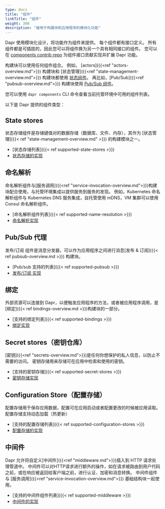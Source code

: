 ```yaml
---
type: docs
title: "组件"
linkTitle: "组件"
weight: 300
description: "被用于构建块和应用程序的模块化功能"
---
```


Dapr 使用模块化设计，将功能作为组件来提供。 每个组件都有接口定义。  所有组件都是可插拔的，因此您可以将组件换为另一个具有相同接口的组件。 您可以在 [components contrib repo](https://github.com/dapr/components-contrib) 为组件接口贡献实现并扩展 Dapr 功能。

 构建块可以使用任何组件组合。 例如， [actors]({{<ref "actors-overview.md">}}) 构建块和 [状态管理]({{<ref "state-management-overview.md">}}) 构建块都使用 [状态组件](https://github.com/dapr/components-contrib/tree/master/state)。  再比如，[Pub/Sub]({{<ref "pubsub-overview.md">}}) 构建块使用 [ Pub/Sub 组件](https://github.com/dapr/components-contrib/tree/master/pubsub)。

 您可以使用 `dapr components` CLI 命令查看当前托管环境中可用的组件列表。

以下是 Dapr 提供的组件类型：

## State stores

状态存储组件是存储键值对的数据存储（数据库、文件、内存），其作为 [状态管理]({{< ref "state-management-overview.md" >}}) 的构建模块之一。

- [状态存储列表]({{< ref supported-state-stores >}})
- [状态存储的实现](https://github.com/dapr/components-contrib/tree/master/state)

## 命名解析

命名解析组件与[服务调用]({{<ref "service-invocation-overview.md">}})构建块配合使用，与托管环境集成以提供服务到服务的发现。 例如，Kubernetes 命名解析组件与 Kubernetes DNS 服务集成，自托管使用 mDNS，VM 集群可以使用 Consul 命名解析组件。

- [命名解析组件列表]({{< ref supported-name-resolution >}})
- [命名解析实现](https://github.com/dapr/components-contrib/tree/master/nameresolution)

## Pub/Sub 代理

发布/订阅 组件是消息分发器，可以作为应用程序之间进行消息[发布 & 订阅]({{< ref pubsub-overview.md >}}) 构建块。

- [Pub/sub 支持的列表]({{< ref supported-pubsub >}})
- [发布/订阅 实现](https://github.com/dapr/components-contrib/tree/master/pubsub)

## 绑定

外部资源可以连接到 Dapr，以便触发应用程序的方法，或者被应用程序调用，是[绑定]({{< ref bindings-overview.md >}})构建块的一部分。

- [支持的绑定列表]({{< ref supported-bindings >}})
- [绑定实现](https://github.com/dapr/components-contrib/tree/master/bindings)

## Secret stores（密钥仓库）

[密钥]({{<ref "secrets-overview.md">}})是任何你想保护的私人信息，以防止不需要的访问。 密钥存储用来存储可在应用中检索和使用的密钥。

- [支持的密钥存储]({{< ref supported-secret-stores >}})
- [密钥存储实现](https://github.com/dapr/components-contrib/tree/master/secretstores)

## Configuration Store（配置存储）

配置存储用于保存应用数据，配置可在应用启动或者配置更改的时候被应用读取。 配置存储支持动态加载（热更新）

- [支持的配置存储列表]({{< ref supported-configuration-stores >}})
- [配置存储的实现](https://github.com/dapr/components-contrib/tree/master/configuration)

## 中间件

Dapr 允许将自定义[中间件]({{<ref "middleware.md">}})插入到 HTTP 请求处理管道中。 中间件可以对HTTP请求进行额外的操作，如在请求被路由到用户代码之前，或在响应被返回给客户端之前，进行认证、加密和消息转换。 中间件组件与 [服务调用]({{<ref "service-invocation-overview.md">}}) 基础结构块一起使用。

- [支持的中间件组件列表]({{< ref supported-middleware >}})
- [中间件的实现](https://github.com/dapr/components-contrib/tree/master/middleware)